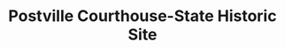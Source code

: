 ---
layout: repo
title: "Postville Courthouse-State Historic Site"
id: 15543
permalink: repos/15543/
---